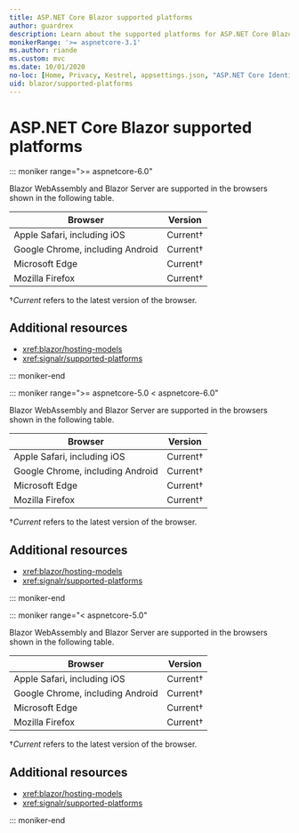 ```yaml
---
title: ASP.NET Core Blazor supported platforms
author: guardrex
description: Learn about the supported platforms for ASP.NET Core Blazor.
monikerRange: '>= aspnetcore-3.1'
ms.author: riande
ms.custom: mvc
ms.date: 10/01/2020
no-loc: [Home, Privacy, Kestrel, appsettings.json, "ASP.NET Core Identity", cookie, Cookie, Blazor, "Blazor Server", "Blazor WebAssembly", "Identity", "Let's Encrypt", Razor, SignalR]
uid: blazor/supported-platforms
---
```

# ASP.NET Core Blazor supported platforms

::: moniker range=">= aspnetcore-6.0"

Blazor WebAssembly and Blazor Server are supported in the browsers shown in the following table.

| Browser                          | Version         |
| -------------------------------- | --------------- |
| Apple Safari, including iOS      | Current&dagger; |
| Google Chrome, including Android | Current&dagger; |
| Microsoft Edge                   | Current&dagger; |
| Mozilla Firefox                  | Current&dagger; |  

&dagger;*Current* refers to the latest version of the browser.  

## Additional resources

* <xref:blazor/hosting-models>
* <xref:signalr/supported-platforms>

::: moniker-end

::: moniker range=">= aspnetcore-5.0 < aspnetcore-6.0"

Blazor WebAssembly and Blazor Server are supported in the browsers shown in the following table.

| Browser                          | Version         |
| -------------------------------- | --------------- |
| Apple Safari, including iOS      | Current&dagger; |
| Google Chrome, including Android | Current&dagger; |
| Microsoft Edge                   | Current&dagger; |
| Mozilla Firefox                  | Current&dagger; |  

&dagger;*Current* refers to the latest version of the browser.  

## Additional resources

* <xref:blazor/hosting-models>
* <xref:signalr/supported-platforms>

::: moniker-end

::: moniker range="< aspnetcore-5.0"

Blazor WebAssembly and Blazor Server are supported in the browsers shown in the following table.

| Browser                          | Version         |
| -------------------------------- | --------------- |
| Apple Safari, including iOS      | Current&dagger; |
| Google Chrome, including Android | Current&dagger; |
| Microsoft Edge                   | Current&dagger; |
| Mozilla Firefox                  | Current&dagger; |  

&dagger;*Current* refers to the latest version of the browser.  

## Additional resources

* <xref:blazor/hosting-models>
* <xref:signalr/supported-platforms>

::: moniker-end
